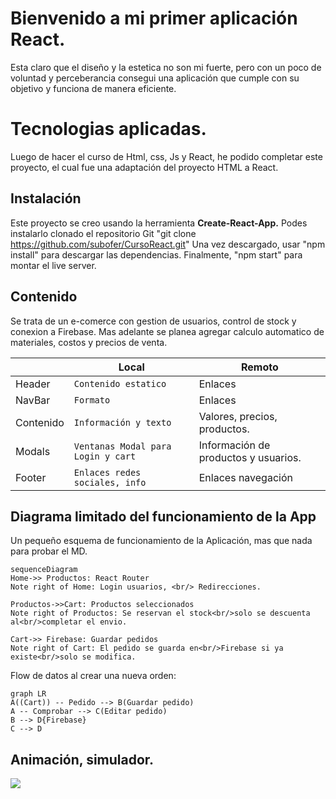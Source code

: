 # Bienvenido a mi primer aplicación React.

Esta claro que el diseño y la estetica no son mi fuerte, pero con un poco de voluntad y perceberancia consegui una aplicación que cumple con su objetivo y funciona de manera eficiente.


# Tecnologias aplicadas.

Luego de hacer el curso de Html, css, Js y React, he podido completar este proyecto, el cual fue una adaptación del proyecto HTML a React.

## Instalación

Este proyecto se creo usando la herramienta **Create-React-App.**
Podes instalarlo clonado el repositorio Git "git clone https://github.com/subofer/CursoReact.git"
Una vez descargado, usar "npm install" para descargar las dependencias.
Finalmente, "npm start" para montar el live server.


## Contenido

Se trata de un e-comerce con gestion de usuarios, control de stock y conexion a Firebase.
Mas adelante se planea agregar calculo automatico de materiales, costos y precios de venta.

|                |Local                          |Remoto                       |
|----------------|-------------------------------|-----------------------------|
|Header          |`Contenido estatico`           	|Enlaces                    |
|NavBar          |`Formato`                      	|Enlaces					   |
|Contenido	 	 |`Información y texto`          	|Valores, precios, productos. |
|Modals			 |`Ventanas Modal para Login y cart`|Información de productos y usuarios.|
|Footer			 |`Enlaces redes sociales, info`	|Enlaces navegación|



## Diagrama limitado del funcionamiento de la App

Un pequeño esquema de funcionamiento de la Aplicación, mas que nada para probar el MD.

```mermaid
sequenceDiagram
Home->> Productos: React Router
Note right of Home: Login usuarios, <br/> Redirecciones.

Productos->>Cart: Productos seleccionados
Note right of Productos: Se reservan el stock<br/>solo se descuenta al<br/>completar el envio.

Cart->> Firebase: Guardar pedidos
Note right of Cart: El pedido se guarda en<br/>Firebase si ya existe<br/>solo se modifica.
```

Flow de datos al crear una nueva orden:

```mermaid
graph LR
A((Cart)) -- Pedido --> B(Guardar pedido)
A -- Comprobar --> C(Editar pedido)
B --> D{Firebase}
C --> D
```


## Animación, simulador.
![](LaCocina.gif)